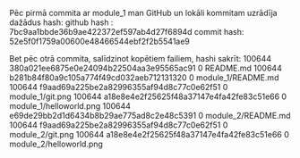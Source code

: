 Pēc pirmā commita ar module_1 man GitHub un lokāli kommitam uzrādīja dažādus hash:
github hash : 7bc9aa1bbde36b9ae422372ef597ab4d27f6894d
commit hash: 52e5f0f1759a00600e48466544ebf2f2b5541ae9

Bet pēc otrā commita, salīdzinot kopētiem failiem, hashi sakrīt:
100644 380a021ee6875e0e24094b22504aa3e95565ac91 0       README.md
100644 b281b84f80a9c105a774f49cd032aeb712131320 0       module_1/README.md
100644 f9aad69a225be2a82996355af94d8c77c0e62f51 0       module_1/git.png
100644 a18e8e4e2f25625f48a37147e4fa42fe83c51e66 0       module_1/helloworld.png
100644 e69de29bb2d1d6434b8b29ae775ad8c2e48c5391 0       module_2/README.md
100644 f9aad69a225be2a82996355af94d8c77c0e62f51 0       module_2/git.png
100644 a18e8e4e2f25625f48a37147e4fa42fe83c51e66 0       module_2/helloworld.png